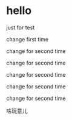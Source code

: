 # hello
just for test

change first time

change for second time

change for second time

change for second time

change for second time

change for second time

啥玩意儿
